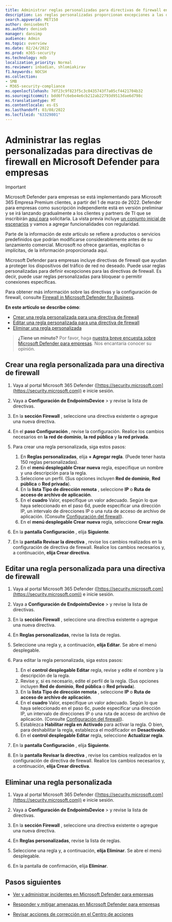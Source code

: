 ```yaml
---
title: Administrar reglas personalizadas para directivas de firewall en Microsoft Defender para empresas
description: Las reglas personalizadas proporcionan excepciones a las directivas de firewall. Puede usar reglas personalizadas para bloquear o permitir conexiones específicas en Microsoft Defender para empresas
search.appverid: MET150
author: denisebmsft
ms.author: deniseb
manager: dansimp
audience: Admin
ms.topic: overview
ms.date: 02/24/2022
ms.prod: m365-security
ms.technology: mdb
localization_priority: Normal
ms.reviewer: inbadian, shlomiakirav
f1.keywords: NOCSH
ms.collection:
- SMB
- M365-security-compliance
ms.openlocfilehash: 7df23c9f823f5c3c0435743f7a05cf4421704b32
ms.sourcegitcommit: bdd6ffc6ebe4e6cb212ab22793d9513dae6d798c
ms.translationtype: MT
ms.contentlocale: es-ES
ms.lasthandoff: 03/08/2022
ms.locfileid: "63329801"
---
```

# <a name="manage-your-custom-rules-for-firewall-policies-in-microsoft-defender-for-business"></a>Administrar las reglas personalizadas para directivas de firewall en Microsoft Defender para empresas

> [!IMPORTANT]
> Microsoft Defender para empresas se está implementando para Microsoft 365 Empresa Premium clientes, a partir del 1 de marzo de 2022. Defender para empresas como suscripción independiente está en versión preliminar y se irá lanzando gradualmente a los clientes y partners de TI que se inscribirán [aquí para](https://aka.ms/mdb-preview) solicitarla. La vista previa incluye [un conjunto inicial de escenarios](mdb-tutorials.md#try-these-preview-scenarios) y vamos a agregar funcionalidades con regularidad.
> 
> Parte de la información de este artículo se refiere a productos o servicios predefinidos que podrían modificarse considerablemente antes de su lanzamiento comercial. Microsoft no ofrece garantías, explícitas o implícitas, de la información proporcionada aquí. 


Microsoft Defender para empresas incluye directivas de firewall que ayudan a proteger los dispositivos del tráfico de red no deseado. Puede usar reglas personalizadas para definir excepciones para las directivas de firewall. Es decir, puede usar reglas personalizadas para bloquear o permitir conexiones específicas.

Para obtener más información sobre las directivas y la configuración de firewall, consulte [Firewall in Microsoft Defender for Business](mdb-firewall.md).

**En este artículo se describe cómo**:

- [Crear una regla personalizada para una directiva de firewall](#create-a-custom-rule-for-a-firewall-policy)
- [Editar una regla personalizada para una directiva de firewall](#edit-a-custom-rule-for-a-firewall-policy)
- [Eliminar una regla personalizada](#delete-a-custom-rule)

>
> **¿Tiene un minuto?**
> Por favor, haga <a href="https://microsoft.qualtrics.com/jfe/form/SV_0JPjTPHGEWTQr4y" target="_blank">nuestra breve encuesta sobre Microsoft Defender para empresas</a>. Nos encantaría conocer su opinión.
>

## <a name="create-a-custom-rule-for-a-firewall-policy"></a>Crear una regla personalizada para una directiva de firewall

1. Vaya al portal Microsoft 365 Defender ([https://security.microsoft.com](https://security.microsoft.com)) e inicie sesión.

2. Vaya a **Configuración de EndpointsDevice** >  y revise la lista de directivas.

3. En la **sección Firewall** , seleccione una directiva existente o agregue una nueva directiva.

4. En el **paso Configuración** , revise la configuración. Realice los cambios necesarios en **la red de dominio**, **la red pública** y **la red privada**.

5. Para crear una regla personalizada, siga estos pasos: 

   1. En **Reglas personalizadas**, elija **+ Agregar regla**. (Puede tener hasta 150 reglas personalizadas).
   2. En el **menú desplegable Crear nueva** regla, especifique un nombre y una descripción para la regla.
   3. Seleccione un perfil. (Sus opciones incluyen **Red de dominio**, **Red pública** o **Red privada**).
   4. En la **lista Tipo de dirección remota** , seleccione **IP** o **Ruta de acceso de archivo de aplicación**.
   5. En el **cuadro** Valor, especifique un valor adecuado. Según lo que haya seleccionado en el paso 6d, puede especificar una dirección IP, un intervalo de direcciones IP o una ruta de acceso de archivo de aplicación. (Consulte [Configuración del firewall](mdb-firewall.md)).
   6. En el **menú desplegable Crear nueva** regla, seleccione **Crear regla**. 

6. En la **pantalla Configuración** , elija **Siguiente**.

7. En la **pantalla Revisar la directiva** , revise los cambios realizados en la configuración de directiva de firewall. Realice los cambios necesarios y, a continuación, **elija Crear directiva**.

## <a name="edit-a-custom-rule-for-a-firewall-policy"></a>Editar una regla personalizada para una directiva de firewall

1. Vaya al portal Microsoft 365 Defender ([https://security.microsoft.com](https://security.microsoft.com)) e inicie sesión.

2. Vaya a **Configuración de EndpointsDevice** >  y revise la lista de directivas.

3. En la **sección Firewall** , seleccione una directiva existente o agregue una nueva directiva.

4. En **Reglas personalizadas**, revise la lista de reglas.

5. Seleccione una regla y, a continuación, **elija Editar**. Se abre el menú desplegable.

6. Para editar la regla personalizada, siga estos pasos:

   1. En el **control desplegable Editar** regla, revise y edite el nombre y la descripción de la regla.
   2. Revise y, si es necesario, edite el perfil de la regla. (Sus opciones incluyen **Red de dominio**, **Red pública** o **Red privada**).
   3. En la **lista Tipo de dirección remota** , seleccione **IP** o **Ruta de acceso de archivo de aplicación**.
   4. En el **cuadro** Valor, especifique un valor adecuado. Según lo que haya seleccionado en el paso 6c, puede especificar una dirección IP, un intervalo de direcciones IP o una ruta de acceso de archivo de aplicación. (Consulte [Configuración del firewall](mdb-firewall.md)).
   5. Establezca **Habilitar regla en** **Activado** para activar la regla. O bien, para deshabilitar la regla, establezca el modificador en **Desactivado**.
   6. En el **control desplegable Editar** regla, seleccione **Actualizar regla**. 

7. En la **pantalla Configuración** , elija **Siguiente**.

8. En la **pantalla Revisar la directiva** , revise los cambios realizados en la configuración de directiva de firewall. Realice los cambios necesarios y, a continuación, **elija Crear directiva**.

## <a name="delete-a-custom-rule"></a>Eliminar una regla personalizada

1. Vaya al portal Microsoft 365 Defender ([https://security.microsoft.com](https://security.microsoft.com)) e inicie sesión.

2. Vaya a **Configuración de EndpointsDevice** >  y revise la lista de directivas.

3. En la **sección Firewall** , seleccione una directiva existente o agregue una nueva directiva.

4. En **Reglas personalizadas**, revise la lista de reglas.

5. Seleccione una regla y, a continuación, **elija Eliminar**. Se abre el menú desplegable.

6. En la pantalla de confirmación, elija **Eliminar**. 

## <a name="next-steps"></a>Pasos siguientes

- [Ver y administrar incidentes en Microsoft Defender para empresas](mdb-view-manage-incidents.md)

- [Responder y mitigar amenazas en Microsoft Defender para empresas](mdb-respond-mitigate-threats.md)

- [Revisar acciones de corrección en el Centro de acciones](mdb-review-remediation-actions.md)
